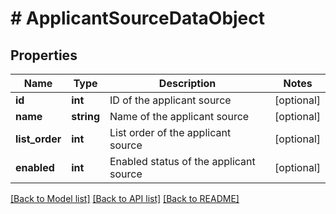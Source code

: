 # # ApplicantSourceDataObject

## Properties

Name | Type | Description | Notes
------------ | ------------- | ------------- | -------------
**id** | **int** | ID of the applicant source | [optional]
**name** | **string** | Name of the applicant source | [optional]
**list_order** | **int** | List order of the applicant source | [optional]
**enabled** | **int** | Enabled status of the applicant source | [optional]

[[Back to Model list]](../../README.md#models) [[Back to API list]](../../README.md#endpoints) [[Back to README]](../../README.md)
